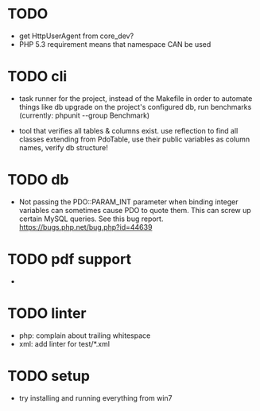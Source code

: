 # TODO
- get HttpUserAgent from core_dev?
- PHP 5.3 requirement means that namespace CAN be used





# TODO cli
- task runner for the project, instead of the Makefile
  in order to automate things like db upgrade on the project's configured db,
  run benchmarks (currently: phpunit --group Benchmark)

- tool that verifies all tables & columns exist. use reflection to find all
  classes extending from PdoTable, use their public variables as column names,
  verify db structure!




# TODO db
- Not passing the PDO::PARAM_INT parameter when binding integer variables can
  sometimes cause PDO to quote them. This can screw up certain MySQL queries.
  See this bug report.  https://bugs.php.net/bug.php?id=44639




# TODO pdf support
- 

# TODO linter
- php: complain about trailing whitespace
- xml: add linter for test/*.xml



# TODO setup
- try installing and running everything from win7
